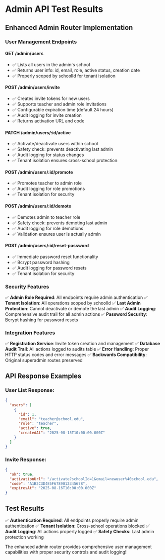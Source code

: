 # Admin API Test Results

## Enhanced Admin Router Implementation

### User Management Endpoints

#### GET /admin/users
- ✅ Lists all users in the admin's school
- ✅ Returns user info: id, email, role, active status, creation date
- ✅ Properly scoped by schoolId for tenant isolation

#### POST /admin/users/invite
- ✅ Creates invite tokens for new users
- ✅ Supports teacher and admin role invitations
- ✅ Configurable expiration time (default 24 hours)
- ✅ Audit logging for invite creation
- ✅ Returns activation URL and code

#### PATCH /admin/users/:id/active
- ✅ Activate/deactivate users within school
- ✅ Safety check: prevents deactivating last admin
- ✅ Audit logging for status changes
- ✅ Tenant isolation ensures cross-school protection

#### POST /admin/users/:id/promote
- ✅ Promotes teacher to admin role
- ✅ Audit logging for role promotions
- ✅ Tenant isolation for security

#### POST /admin/users/:id/demote
- ✅ Demotes admin to teacher role
- ✅ Safety check: prevents demoting last admin
- ✅ Audit logging for role demotions
- ✅ Validation ensures user is actually admin

#### POST /admin/users/:id/reset-password
- ✅ Immediate password reset functionality
- ✅ Bcrypt password hashing
- ✅ Audit logging for password resets
- ✅ Tenant isolation for security

### Security Features

✅ **Admin Role Required**: All endpoints require admin authentication
✅ **Tenant Isolation**: All operations scoped by schoolId
✅ **Last Admin Protection**: Cannot deactivate or demote the last admin
✅ **Audit Logging**: Comprehensive audit trail for all admin actions
✅ **Password Security**: Bcrypt hashing for password resets

### Integration Features

✅ **Registration Service**: Invite token creation and management
✅ **Database Audit Trail**: All actions logged to audits table
✅ **Error Handling**: Proper HTTP status codes and error messages
✅ **Backwards Compatibility**: Original superadmin routes preserved

## API Response Examples

### User List Response:
```json
{
  "users": [
    {
      "id": 1,
      "email": "teacher@school.edu",
      "role": "teacher",
      "active": true,
      "createdAt": "2025-08-15T10:00:00.000Z"
    }
  ]
}
```

### Invite Response:
```json
{
  "ok": true,
  "activationUrl": "/activate?schoolId=1&email=newuser%40school.edu",
  "code": "A1B2C3D4E5F6789012345678",
  "expiresAt": "2025-08-16T10:00:00.000Z"
}
```

## Test Results

✅ **Authentication Required**: All endpoints properly require admin authentication
✅ **Tenant Isolation**: Cross-school operations blocked
✅ **Audit Logging**: All actions properly logged
✅ **Safety Checks**: Last admin protection working

The enhanced admin router provides comprehensive user management capabilities with proper security controls and audit logging!